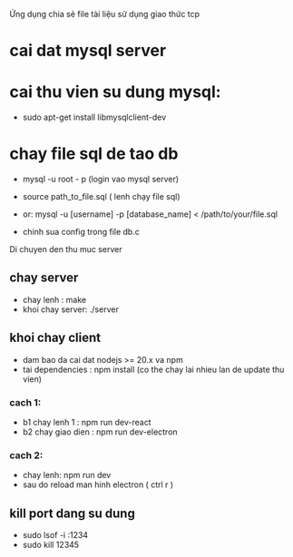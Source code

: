 Ứng dụng chia sẻ file tài liệu sử dụng giao thức tcp

# cai dat mysql server

# cai thu vien su dung mysql:

-   sudo apt-get install libmysqlclient-dev

# chay file sql de tao db

-   mysql -u root - p (login vao mysql server)
-   source path_to_file.sql ( lenh chạy file sql)
- or: mysql -u [username] -p [database_name] < /path/to/your/file.sql


-   chinh sua config trong file db.c

Di chuyen den thu muc server

## chay server

-   chay lenh : make
-   khoi chay server: ./server

## khoi chay client

-   dam bao da cai dat nodejs >= 20.x va npm
-   tai dependencies : npm install (co the chay lai nhieu lan de update thu vien)

### cach 1:

-   b1 chay lenh 1 : npm run dev-react
-   b2 chay giao dien : npm run dev-electron

### cach 2:

-   chay lenh: npm run dev
-   sau do reload man hinh electron ( ctrl r )


## kill port dang su dung
- sudo lsof -i :1234
- sudo kill 12345
